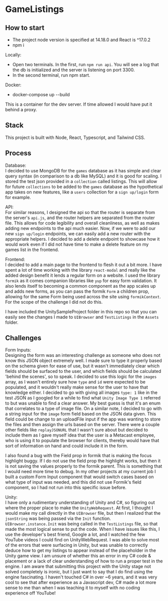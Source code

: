 # GameListings  

## How to start 

- The project node version is specified at 14.18.0 and React is ^17.0.2
- npm i

Locally:
<br>
- Open two terminals. In the first, run `npm run api`. You will see a log that the db is initialized and the server is 
listening on port 3300.
- In the second terminal, run npm start.

Docker:
<br>
 - docker-compose up --build

This is a container for the dev server. If time allowed I would have put it behind a proxy. 

## Stack
This project is built with Node, React, Typescript, and Tailwind CSS.

## Process

Database:
<br>
I decided to use MongoDB for the `games` database as it has simple and clear query syntax (in comparison to a db like MySQL) 
and it is good for scaling. I stored the test json provided in a `collection` called listings. This will allow for future 
`collections` to be added to the `games` database as the hypothetical app takes on new features, like a `users` collection 
for a `sign up/login` form for example.   

API:
<br>
For similar reasons, I designed the api so that the router is separate from the server's `api.js`, and the router helpers are separated
from the router file. This allows for code legibility and overall cleanliness, as well as makes adding new endpoints to the api much easier.
Now, if we were to add our new `sign up/login` endpoints, we can easily add a new router with the appropriate helpers. I decided to add
a delete endpoint to showcase how it would work even if I did not have time to make a delete feature on my games list in the frontend.

Frontend:
<br>
I decided to add a main page to the frontend to flesh it out a bit more. I have spent a lot of time working with the library `react-modal`
and really like the added design benefit it lends a regular form on a website. I used the library `formik` as it comes companion libraries like
`yup` for easy form validation. It also lends itself to becoming a common component as the app scales up and adds new forms, as you can pass
the formik `Form` a children prop, allowing for the same Form being used across the site using `formikContext`. For the scope of the challenge I did
not do this.

I have included the UnitySampleProject folder in this repo so that you can easily see the changes I made to `UIBrowser` and `TestListings` in the `Assets` folder.

## Challenges

Form Inputs:
<br>
Designing the form was an interesting challenge as someone who does not know this JSON object extremely well. I made sure to 
type it properly based on the schema given for ease of use, but it wasn't immediately clear which fields should be surfaced to the user,
and which fields should be calculated 'behind the scenes', so to speak. I decided to use this logic for the `images` array,
as I wasn't entirely sure how `type` and `id` were expected to be populated, and it wouldn't really make sense for the user to 
have that knowledge either. I decided to go with giving all images `type: 1` like in the test JSON as I googled for a while to find what 
`Unity Image Type 1` referred to but was unable to find a clear answer. My best guess is that it's an enum that correlates to a type of image file.
On a similar note, I decided to go with a string input for the `image` form field based on the JSON data given. This field could be change to an
uploadFile input if the app was wanting to store the files and then assign the urls based on the server. There were a couple other fields
like `replayJSONURL` that I wasn't sure about but decided to include them as I gave myself idea that the user is a Metacast
employee, who is using it to populate the browser for clients, thereby would have that sort of information on hand and could include it in the form.

I also found a bug with the Field prop in formik that is making the focus highlight buggy. If I do not use the field prop
the highlight works, but then it is not saving the values properly to the formik parent. This is something that I would need more time to debug. 
In my other projects at my current job I built a custom Form Input component that would switch cases based on what type of input was needed, and this 
did not use Formik's field component, so I had not run into this specific issue before. 

Unity:
<br>
I have only a rudimentary understanding of Unity and C#, so figuring out where the proper place to make the `UnityWebRequest`.
At first, I thought I would make my call directly in the `UIBrowser` file, but then I realized that the `jsonString` was being passed 
via the `Init` function. `UIBrowser.instance.Init` was being called in the `TestListings` file, so that made the most logical sense to put the code. 
When I have issues like this, I use the developer's best friend, Google a lot, and I watched the few YouTube videos I could find on UnityWebRequest. 
I was able to solve most of the errors that were surfacing in Unity, but was unable to correctly deduce how to get my listings to appear instead of the placeholder
in the Unity game view. I am unsure of whether this an error in my C# code & placement or a lack of clear understanding of how to run a proper test in the engine.
I am aware that submitting this project with the Unity stage not solved completely is ironic, but I just want to say that I do find using the engine 
fascinating. I haven't touched C# in over ~6 years, and it was very cool to see that after experience as a Javascript dev, C# made a lot more sense to me
than when I was teaching it to myself with no coding experience off YouTube!

